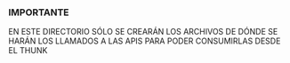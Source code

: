 ### IMPORTANTE
 EN ESTE DIRECTORIO SÓLO SE CREARÁN LOS ARCHIVOS DE DÓNDE SE HARÁN LOS LLAMADOS A LAS APIS PARA PODER CONSUMIRLAS DESDE EL THUNK 